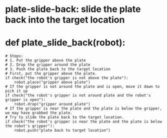 # plate-slide-back: slide the plate back into the target location
# def plate_slide_back(robot):
    # Steps:
    # 1. Put the gripper above the plate
    # 2. Drop the gripper around the plate
    # 3. Push the plate back to the target location
    # First, put the gripper above the plate.
    if check("the robot's gripper is not above the plate"):
        robot.place("gripper above plate")
    # If the gripper is not around the plate and is open, move it down to pick it up
    if check("the robot's gripper is not around plate and the robot's gripper is open"):
        robot.drop("gripper around plate")
    # If the gripper is near the plate and the plate is below the gripper, we may have grabbed the plate.
    # Try to slide the plate back to the target location.
    if check("the robot's gripper is near the plate and the plate is below the robot's gripper"):
        robot.push("plate back to target location")